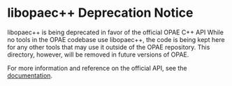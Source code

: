 # libopaec++ Deprecation Notice #

libopaec++ is being deprecated in favor of the official OPAE C++ API
While no tools in the OPAE codebase use libopaec++, the code is being kept here
for any other tools that may use it outside of the OPAE repository.
This directory, however, will be removed in future versions of OPAE.

For more information and reference on the official API, see the
[documentation](https://opae.github.io/latest/docs/fpga_api/fpga_cxx_api.html).


